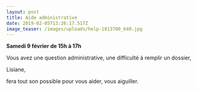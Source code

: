 ```yaml
---
layout: post
title: Aide administrative
date: 2019-02-05T13:26:17.517Z
image_teaser: /images/uploads/help-1013700_640.jpg
---
```

**Samedi 9 février de 15h à 17h**

Vous avez une question administrative, une difficulté à remplir un dossier,

Lisiane, 

fera tout son possible pour vous aider, vous aiguiller.
